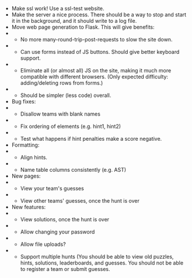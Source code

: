

- Make ssl work! Use a ssl-test website.
- Make the server a nice process. There should be a way to stop and
  start it in the background, and it should write to a log file.
- Move web page generation to Flask. This will give benefits:
- - No more many-round-trip-post-requests to slow the site down.
- - Can use forms instead of JS buttons. Should give better keyboard
  support.
- - Eliminate all (or almost all) JS on the site, making it much more
  compatible with different browsers. (Only expected difficulty:
  adding/deleting rows from forms.)
- - Should be simpler (less code) overall.
- Bug fixes:
- - Disallow teams with blank names
- - Fix ordering of elements (e.g. hint1, hint2)
- - Test what happens if hint penalties make a score negative.
- Formatting:
- - Align hints.
- - Name table columns consistently (e.g. AST)
- New pages:
- - View your team's guesses
- - View other teams' guesses, once the hunt is over
- New features:
- - View solutions, once the hunt is over
- - Allow changing your password
- - Allow file uploads?
- - Support multiple hunts (You should be able to view old puzzles,
  hints, solutions, leaderboards, and guesses. You should not be able
  to register a team or submit guesses.
